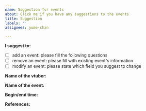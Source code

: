 ```yaml
---
name: Suggestion for events
about: Click me if you have any suggestions to the events
title: Suggestion
labels: ''
assignees: yume-chan

---
```


**I suggest to:**

<!-- put an "x" in the corresponding brackets ("[ ]") -->

- [ ] add an event: please fill the following questions
- [ ] remove an event: please fill with existing event's information
- [ ] modify an event: please state which field you suggest to change

**Name of the vtuber:**

<!-- fill me -->

**Name of the event:**

<!-- fill me -->

**Begin/end time:**

<!-- format: YYYY/MM/dd HH:mm - YYYY/MM/dd HH:mm UTC+9 -->
<!-- If it's a repeated event, please also state here -->

**References:**

<!-- put any references here (Twitter link, YouTube link, etc.) -->
<!-- issues without reference might be ignored -->
